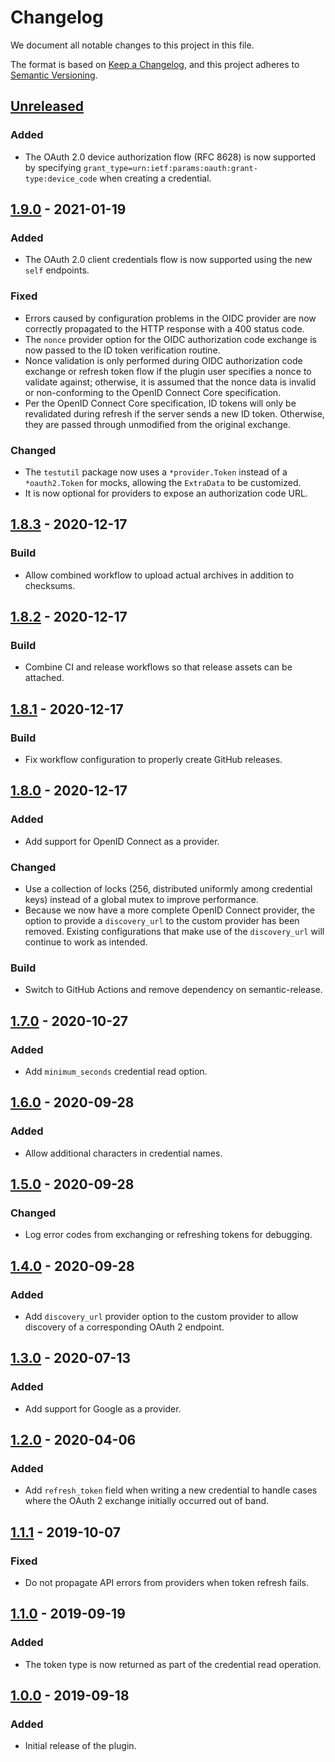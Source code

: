 # Changelog

We document all notable changes to this project in this file.

The format is based on [Keep a Changelog](https://keepachangelog.com/en/1.0.0/),
and this project adheres to [Semantic
Versioning](https://semver.org/spec/v2.0.0.html).

## [Unreleased]

### Added

* The OAuth 2.0 device authorization flow (RFC 8628) is now supported by specifying `grant_type=urn:ietf:params:oauth:grant-type:device_code` when creating a credential.

## [1.9.0] - 2021-01-19

### Added

* The OAuth 2.0 client credentials flow is now supported using the new `self`
  endpoints.

### Fixed

* Errors caused by configuration problems in the OIDC provider are now correctly
  propagated to the HTTP response with a 400 status code.
* The `nonce` provider option for the OIDC authorization code exchange is now
  passed to the ID token verification routine.
* Nonce validation is only performed during OIDC authorization code exchange or
  refresh token flow if the plugin user specifies a nonce to validate against;
  otherwise, it is assumed that the nonce data is invalid or non-conforming to
  the OpenID Connect Core specification.
* Per the OpenID Connect Core specification, ID tokens will only be revalidated
  during refresh if the server sends a new ID token. Otherwise, they are passed
  through unmodified from the original exchange.

### Changed

* The `testutil` package now uses a `*provider.Token` instead of a
  `*oauth2.Token` for mocks, allowing the `ExtraData` to be customized.
* It is now optional for providers to expose an authorization code URL.

## [1.8.3] - 2020-12-17

### Build

* Allow combined workflow to upload actual archives in addition to checksums.

## [1.8.2] - 2020-12-17

### Build

* Combine CI and release workflows so that release assets can be attached.

## [1.8.1] - 2020-12-17

### Build

* Fix workflow configuration to properly create GitHub releases.

## [1.8.0] - 2020-12-17

### Added

* Add support for OpenID Connect as a provider.

### Changed

* Use a collection of locks (256, distributed uniformly among credential keys)
  instead of a global mutex to improve performance.
* Because we now have a more complete OpenID Connect provider, the option to
  provide a `discovery_url` to the custom provider has been removed. Existing
  configurations that make use of the `discovery_url` will continue to work as
  intended.

### Build

* Switch to GitHub Actions and remove dependency on semantic-release.

## [1.7.0] - 2020-10-27

### Added

* Add `minimum_seconds` credential read option.

## [1.6.0] - 2020-09-28

### Added

* Allow additional characters in credential names.

## [1.5.0] - 2020-09-28

### Changed

* Log error codes from exchanging or refreshing tokens for debugging.

## [1.4.0] - 2020-09-28

### Added

* Add `discovery_url` provider option to the custom provider to allow discovery
  of a corresponding OAuth 2 endpoint.

## [1.3.0] - 2020-07-13

### Added

* Add support for Google as a provider.

## [1.2.0] - 2020-04-06

### Added

* Add `refresh_token` field when writing a new credential to handle cases where
  the OAuth 2 exchange initially occurred out of band.

## [1.1.1] - 2019-10-07

### Fixed

* Do not propagate API errors from providers when token refresh fails.

## [1.1.0] - 2019-09-19

### Added

* The token type is now returned as part of the credential read operation.

## [1.0.0] - 2019-09-18

### Added

* Initial release of the plugin.

[Unreleased]: https://github.com/puppetlabs/vault-plugin-secrets-oauthapp/compare/v1.9.0...HEAD
[1.9.0]: https://github.com/puppetlabs/vault-plugin-secrets-oauthapp/compare/v1.8.3...v1.9.0
[1.8.3]: https://github.com/puppetlabs/vault-plugin-secrets-oauthapp/compare/v1.8.2...v1.8.3
[1.8.2]: https://github.com/puppetlabs/vault-plugin-secrets-oauthapp/compare/v1.8.1...v1.8.2
[1.8.1]: https://github.com/puppetlabs/vault-plugin-secrets-oauthapp/compare/v1.8.0...v1.8.1
[1.8.0]: https://github.com/puppetlabs/vault-plugin-secrets-oauthapp/compare/v1.7.0...v1.8.0
[1.7.0]: https://github.com/puppetlabs/vault-plugin-secrets-oauthapp/compare/v1.6.0...v1.7.0
[1.6.0]: https://github.com/puppetlabs/vault-plugin-secrets-oauthapp/compare/v1.5.0...v1.6.0
[1.5.0]: https://github.com/puppetlabs/vault-plugin-secrets-oauthapp/compare/v1.4.0...v1.5.0
[1.4.0]: https://github.com/puppetlabs/vault-plugin-secrets-oauthapp/compare/v1.3.0...v1.4.0
[1.3.0]: https://github.com/puppetlabs/vault-plugin-secrets-oauthapp/compare/v1.2.0...v1.3.0
[1.2.0]: https://github.com/puppetlabs/vault-plugin-secrets-oauthapp/compare/v1.1.1...v1.2.0
[1.1.1]: https://github.com/puppetlabs/vault-plugin-secrets-oauthapp/compare/v1.1.0...v1.1.1
[1.1.0]: https://github.com/puppetlabs/vault-plugin-secrets-oauthapp/compare/v1.0.0...v1.1.0
[1.0.0]: https://github.com/puppetlabs/vault-plugin-secrets-oauthapp/compare/3322c7fdad569beefe2f476e977b38f8a87e18a4...v1.0.0

